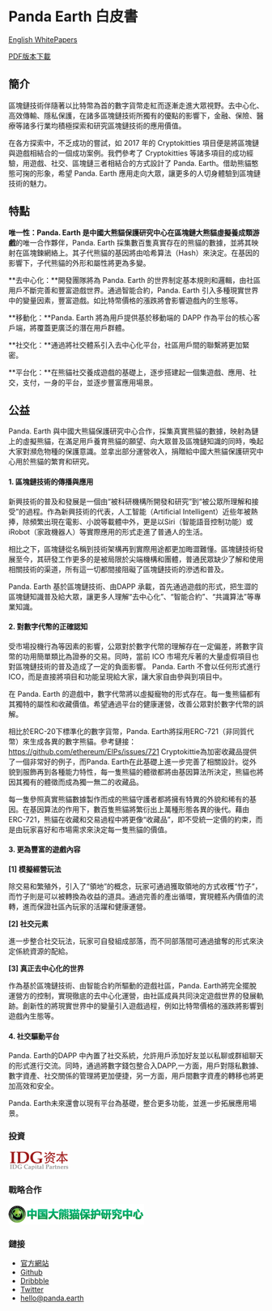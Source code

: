 # Panda Earth 白皮書

[English WhitePapers](README.md)

[PDF版本下載](https://raw.githubusercontent.com/PandaEarth/Whitepapers/blob/master/PandaEarth_Whitepaper_CN.pdf)



## 簡介

區塊鏈技術伴隨著以比特幣為首的數字貨幣走紅而逐漸走進大眾視野。去中心化、高效傳輸、隱私保護，在諸多區塊鏈技術所獨有的優點的影響下，金融、保險、醫療等諸多行業均積極探索和研究區塊鏈技術的應用價值。

在各方探索中，不乏成功的嘗試，如 2017 年的 Cryptokitties 項目便是將區塊鏈與遊戲相結合的一個成功案例。我們參考了 Cryptokitties 等諸多項目的成功經驗，用遊戲、社交、區塊鏈三者相結合的方式設計了 Panda. Earth。借助熊貓憨態可掬的形象，希望 Panda. Earth 應用走向大眾，讓更多的人切身體驗到區塊鏈技術的魅力。



## 特點

**唯一性：**Panda. Earth 是中國大熊貓保護研究中心在**區塊鏈大熊貓虛擬養成類游戲**的唯一合作夥伴，Panda. Earth 採集數百隻真實存在的熊貓的數據，並將其映射在區塊鍊網絡上。其子代熊貓的基因將由哈希算法（Hash）來決定。在基因的影響下，子代熊貓的外形和屬性將更為多變。

**去中心化：**開發團隊將為 Panda. Earth 的世界制定基本規則和邏輯，由社區用戶不斷完善和豐富遊戲世界。通過智能合約，Panda. Earth 引入多種現實世界中的變量因素，豐富遊戲。如比特幣價格的漲跌將會影響遊戲內的生態等。

**移動化：**Panda. Earth 將為用戶提供基於移動端的 DAPP 作為平台的核心客戶端，將覆蓋更廣泛的潛在用戶群體。

**社交化：**通過將社交體系引入去中心化平台，社區用戶間的聯繫將更加緊密。

**平台化：**在熊貓社交養成遊戲的基礎上，逐步搭建起一個集遊戲、應用、社交，支付，一身的平台，並逐步豐富應用場景。



## 公益

Panda. Earth 與中國大熊貓保護研究中心合作，採集真實熊貓的數據，映射為鏈上的虛擬熊貓，在滿足用戶養育熊貓的願望、向大眾普及區塊鏈知識的同時，喚起大家對瀕危物種的保護意識。並拿出部分運營收入，捐贈給中國大熊貓保護研究中心用於熊貓的繁育和研究。



#### 1. 區塊鏈技術的傳播與應用

新興技術的普及和發展是一個由“被科研機構所開發和研究”到“被公眾所理解和接受”的過程。作為新興技術的代表，人工智能（Artificial Intelligent）近些年被熱捧，除頻繁出現在電影、小說等載體中外，更是以Siri（智能語音控制功能）或iRobot（家政機器人）等實際應用的形式走進了普通人的生活。

相比之下，區塊鏈從名稱到技術架構再到實際用途都更加晦澀難懂。區塊鏈技術發展至今，其研發工作更多的是被局限於尖端機構和團體，普通民眾缺少了解和使用相關技術的渠道，所有這一切都間接阻礙了區塊鏈技術的滲透和普及。

Panda. Earth 基於區塊鏈技術、由DAPP 承載，首先通過遊戲的形式，把生澀的區塊鏈知識普及給大眾，讓更多人理解“去中心化”、“智能合約”、“共識算法”等專業知識。



#### 2. 對數字代幣的正確認知

受市場投機行為等因素的影響，公眾對於數字代幣的理解存在一定偏差，將數字貨幣的功用簡單類比為證券的交易。同時，當前 ICO 市場充斥著的大量虛假項目也對區塊鏈技術的普及造成了一定的負面影響。 Panda. Earth 不會以任何形式進行 ICO，而是直接將項目和功能呈現給大家，讓大家自由參與到項目中。

在 Panda. Earth 的遊戲中，數字代幣將以虛擬寵物的形式存在。每一隻熊貓都有其獨特的屬性和收藏價值。希望通過平台的健康運營，改善公眾對於數字代幣的誤解。

相比於ERC-20下標準化的數字貨幣，Panda. Earth將採用ERC-721（非同質代幣）來生成各異的數字熊貓。參考鏈接：https://github.com/ethereum/EIPs/issues/721 Cryptokittie為加密收藏品提供了一個非常好的例子，而Panda. Earth在此基礎上進一步完善了相關設計。從外貌到服飾再到各種能力特性，每一隻熊貓的體徵都將由基因算法所決定，熊貓也將因其獨有的體徵而成為獨一無二的收藏品。

每一隻參照真實熊貓數據製作而成的熊貓守護者都將擁有特異的外貌和稀有的基因。在基因算法的作用下，數百隻熊貓將繁衍出上萬種形態各異的後代。藉由ERC-721，熊貓在收藏和交易過程中將更像“收藏品”，即不受統一定價的約束，而是由玩家喜好和市場需求來決定每一隻熊貓的價值。



#### 3. 更為豐富的遊戲內容

**[1] 模擬經營玩法**

除交易和繁殖外，引入了“領地”的概念，玩家可通過獲取領地的方式收穫“竹子”，而竹子則是可以被轉換為收益的道具。通過完善的產出循環，實現體系內價值的流轉，進而保證社區內玩家的活躍和健康運營。

**[2] 社交元素**

進一步整合社交玩法，玩家可自發組成部落，而不同部落間可通過搶奪的形式來決定係統資源的配給。

**[3] 真正去中心化的世界**

作為基於區塊鏈技術、由智能合約所驅動的遊戲社區，Panda. Earth將完全擺脫運營方的控制，實現徹底的去中心化運營，由社區成員共同決定遊戲世界的發展軌跡。創新性的將現實世界中的變量引入遊戲過程，例如比特幣價格的漲跌將影響到遊戲內生態等。



#### 4. 社交驅動平台

Panda. Earth的DAPP 中內置了社交系統，允許用戶添加好友並以私聊或群組聊天的形式進行交流。同時，通過將數字錢包整合入DAPP,一方面，用戶對隱私數據、數字資產、社交關係的管理將更加便捷，另一方面，用戶間數字資產的轉移也將更加高效和安全。

Panda. Earth未來還會以現有平台為基礎，整合更多功能，並進一步拓展應用場景。



### 投資

![IDG](https://raw.githubusercontent.com/PandaEarth/Whitepapers/master/resources/investor.png)



### 戰略合作

![中國大熊貓保護研究中心](https://raw.githubusercontent.com/PandaEarth/Whitepapers/master/resources/cooperation.png)

### 鏈接

* [官方網站](https://panda.earth)
* [Github](https://github.com/pandaearth)
* [Dribbble](https://dribbble.com/pandaearth)
* [Twitter](https://twitter.com/panda__earth)
* <hello@panda.earth>

